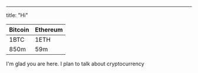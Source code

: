 ---
title: "Hi"

Bitcoin | Ethereum
------------ | -------------
1BTC | 1ETH
850m | 59m

I'm glad you are here. I plan to talk about cryptocurrency
